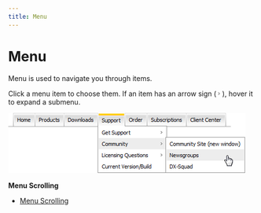 ```yaml
---
title: Menu
---
```

# Menu
Menu is used to navigate you through items.

Click a menu item to choose them. If an item has an arrow sign (![ASPxMenuArrow](../images/Img13320.png)), hover it to expand a submenu.

![ASPxMenu](../images/Img13319.png)

**Menu Scrolling**
* [Menu Scrolling](../../interface-elements-for-web/articles/menu/menu-scrolling.md)